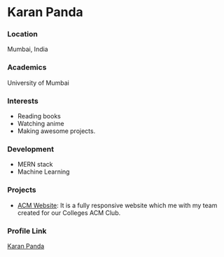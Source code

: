 # Karan Panda

### Location

Mumbai, India

### Academics

University of Mumbai

### Interests

- Reading books
- Watching anime
- Making awesome projects.

### Development

- MERN stack 
- Machine Learning

### Projects

- [ACM Website](https://github.com/karan-panda/ACM-TCET-Website2.0): It is a fully responsive website which me with my team created  for our Colleges ACM Club.

### Profile Link

[Karan Panda](https://github.com/karan-panda)
